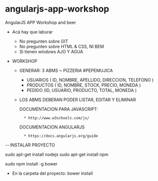 # angularjs-app-workshop
AngularJS APP Workshop and beer

* Acá hay que laburar

	* No pregunten sobre GIT
	* No pregunten sobre HTML & CSS, NI BEM
	* Si tienen windows AJO Y AGUA

* WORKSHOP
	
	* GENERAR: 3 ABMS ~ PIZZERIA #PEPEMUJICA

		* USUARIOS ( ID, NOMBRE, APELLIDO, DIRECCION, TELEFONO )
		* PRODUCTOS ( ID, NOMBRE, STOCK, PRECIO, MONEDA )
		* PEDIDO (ID, USUARIO, PRODUCTO, TOTAL, MONEDA )

	* LOS ABMS DEBERAN PODER LISTAR, EDITAR Y ELIMINAR

		DOCUMENTACION PARA JAVASCRIPT: 

			* http://www.w3schools.com/js/

		DOCUMENTACION ANGULARJS

			* https://docs.angularjs.org/guide


-- INSTALAR PROYECTO

sudo apt-get install nodejs
sudo apt-get install npm

sudo npm install -g bower

* En la carpeta del proyecto: bower install